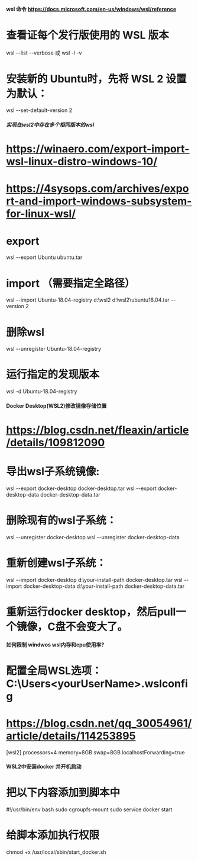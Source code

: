 #### wsl 命令 https://docs.microsoft.com/en-us/windows/wsl/reference
# 查看证每个发行版使用的 WSL 版本
wsl --list --verbose
或
wsl -l -v

# 安装新的 Ubuntu时，先将 WSL 2 设置为默认：
wsl --set-default-version 2



##### 实现在wsl2中存在多个相同版本的wsl
# https://winaero.com/export-import-wsl-linux-distro-windows-10/
# https://4sysops.com/archives/export-and-import-windows-subsystem-for-linux-wsl/
# export 
wsl --export Ubuntu ubuntu.tar
# import （需要指定全路径）
wsl --import Ubuntu-18.04-registry d:\wsl2 d:\wsl2\ubuntu18.04.tar --version 2
# 删除wsl
wsl --unregister Ubuntu-18.04-registry
# 运行指定的发现版本
wsl -d Ubuntu-18.04-registry

#### Docker Desktop(WSL2)修改镜像存储位置
# https://blog.csdn.net/fleaxin/article/details/109812090
# 导出wsl子系统镜像:
wsl --export docker-desktop docker-desktop.tar
wsl --export docker-desktop-data docker-desktop-data.tar
# 删除现有的wsl子系统：
wsl --unregister docker-desktop
wsl --unregister docker-desktop-data

# 重新创建wsl子系统：
wsl --import docker-desktop d:\your-install-path docker-desktop.tar
wsl --import docker-desktop-data d:\your-install-path docker-desktop-data.tar

# 重新运行docker desktop，然后pull一个镜像，C盘不会变大了。

#### 如何限制 windwos wsl内存和cpu使用率?
# 配置全局WSL选项：C:\Users\<yourUserName>\.wslconfig
# https://blog.csdn.net/qq_30054961/article/details/114253895
[wsl2]
processors=4
memory=8GB
swap=8GB
localhostForwarding=true

#### WSL2中安装docker 并开机启动
# 把以下内容添加到脚本中
#!/usr/bin/env bash
sudo cgroupfs-mount
sudo service docker start

# 给脚本添加执行权限
chmod +x /usr/local/sbin/start_docker.sh
